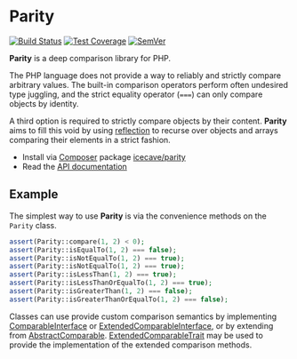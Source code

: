 # Parity

[![Build Status]](https://travis-ci.org/IcecaveStudios/parity)
[![Test Coverage]](https://coveralls.io/r/IcecaveStudios/parity?branch=develop)
[![SemVer]](http://semver.org)

**Parity** is a deep comparison library for PHP.

The PHP language does not provide a way to reliably and strictly compare arbitrary values. The built-in comparison
operators perform often undesired type juggling, and the strict equality operator (`===`) can only compare objects by
identity.

A third option is required to strictly compare objects by their content. **Parity** aims to fill this void by using
[reflection](http://php.net/reflection) to recurse over objects and arrays comparing their elements in a strict fashion.

* Install via [Composer](http://getcomposer.org) package [icecave/parity](https://packagist.org/packages/icecave/parity)
* Read the [API documentation](http://icecavestudios.github.io/parity/artifacts/documentation/api/)

## Example

The simplest way to use **Parity** is via the convenience methods on the `Parity` class.

```php
assert(Parity::compare(1, 2) < 0);
assert(Parity::isEqualTo(1, 2) === false);
assert(Parity::isNotEqualTo(1, 2) === true);
assert(Parity::isNotEqualTo(1, 2) === true);
assert(Parity::isLessThan(1, 2) === true);
assert(Parity::isLessThanOrEqualTo(1, 2) === true);
assert(Parity::isGreaterThan(1, 2) === false);
assert(Parity::isGreaterThanOrEqualTo(1, 2) === false);
```

Classes can use provide custom comparison semantics by implementing [ComparableInterface](lib/Icecave/Parity/ComparableInterface.php)
or [ExtendedComparableInterface](lib/Icecave/Parity/ExtendedComparableInterface.php), or by extending from [AbstractComparable](lib/Icecave/Parity/AbstractComparable.php).
[ExtendedComparableTrait](lib/Icecave/Parity/ExtendedComparableTrait.php) may be used to provide the implementation of
the extended comparison methods.

<!-- references -->
[Build Status]: https://travis-ci.org/IcecaveStudios/parity.png?branch=develop
[Test Coverage]: https://coveralls.io/repos/IcecaveStudios/parity/badge.png?branch=develop
[SemVer]: http://calm-shore-6115.herokuapp.com/?label=semver&value=0.1.0&color=yellow
